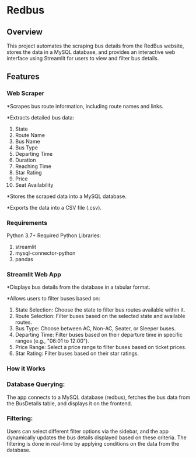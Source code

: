 # Redbus
## Overview
This project automates the scraping bus details from the RedBus website, stores the data in a MySQL database, and provides an interactive web interface using Streamlit for users to view and filter bus details.
## Features
### Web Scraper
*Scrapes bus route information, including route names and links.

*Extracts detailed bus data:
1. State
2. Route Name
3. Bus Name
4. Bus Type
5. Departing Time
6. Duration
7. Reaching Time
8. Star Rating
9. Price
10. Seat Availability
    
*Stores the scraped data into a MySQL database.

*Exports the data into a CSV file (.csv).

### Requirements
Python 3.7+
Required Python Libraries:
1. streamlit
2. mysql-connector-python
3. pandas

### Streamlit Web App
*Displays bus details from the database in a tabular format.

*Allows users to filter buses based on:

1. State Selection: Choose the state to filter bus routes available within it.
2. Route Selection: Filter buses based on the selected state and available routes.
3. Bus Type: Choose between AC, Non-AC, Seater, or Sleeper buses.
4. Departing Time: Filter buses based on their departure time in specific ranges (e.g., "06:01 to 12:00").
5. Price Range: Select a price range to filter buses based on ticket prices.
6. Star Rating: Filter buses based on their star ratings.

### How it Works
### Database Querying: 
The app connects to a MySQL database (redbus), fetches the bus data from the BusDetails table, and displays it on the frontend.
### Filtering: 
Users can select different filter options via the sidebar, and the app dynamically updates the bus details displayed based on these criteria. The filtering is done in real-time by applying conditions on the data from the database.
